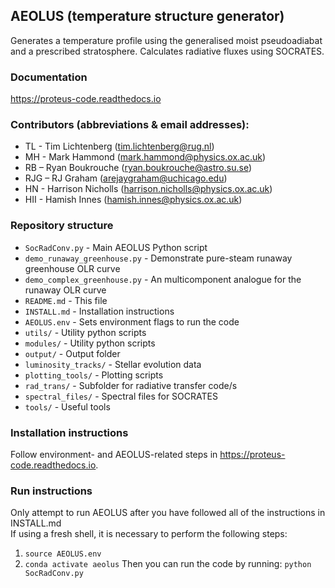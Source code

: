 ## AEOLUS (temperature structure generator)

Generates a temperature profile using the generalised moist pseudoadiabat and a prescribed stratosphere. Calculates radiative fluxes using SOCRATES.

### Documentation
https://proteus-code.readthedocs.io

### Contributors (abbreviations & email addresses):
* TL - Tim Lichtenberg (tim.lichtenberg@rug.nl)
* MH - Mark Hammond (mark.hammond@physics.ox.ac.uk)
* RB – Ryan Boukrouche (ryan.boukrouche@astro.su.se)
* RJG – RJ Graham (arejaygraham@uchicago.edu)
* HN - Harrison Nicholls (harrison.nicholls@physics.ox.ac.uk)
* HII - Hamish Innes (hamish.innes@physics.ox.ac.uk)

### Repository structure

* `SocRadConv.py`               - Main AEOLUS Python script
* `demo_runaway_greenhouse.py`  - Demonstrate pure-steam runaway greenhouse OLR curve
* `demo_complex_greenhouse.py`  - An multicomponent analogue for the runaway OLR curve
* `README.md`                   - This file
* `INSTALL.md`                  - Installation instructions
* `AEOLUS.env`                  - Sets environment flags to run the code
* `utils/`                      - Utility python scripts
* `modules/`                    - Utility python scripts
* `output/`                     - Output folder
* `luminosity_tracks/`          - Stellar evolution data
* `plotting_tools/`             - Plotting scripts
* `rad_trans/`                  - Subfolder for radiative transfer code/s
* `spectral_files/`             - Spectral files for SOCRATES
* `tools/`                      - Useful tools

### Installation instructions
Follow environment- and AEOLUS-related steps in https://proteus-code.readthedocs.io.

### Run instructions
Only attempt to run AEOLUS after you have followed all of the instructions in INSTALL.md    
If using a fresh shell, it is necessary to perform the following steps:     
1. `source AEOLUS.env`
2. `conda activate aeolus`
Then you can run the code by running: `python SocRadConv.py`      
